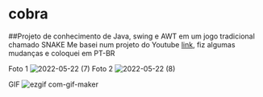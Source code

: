 # cobra

##Projeto de conhecimento de Java, swing e AWT em um jogo tradicional chamado SNAKE
Me basei num projeto do Youtube [link](https://www.youtube.com/watch?v=bI6e6qjJ8JQ), fiz algumas mudanças e coloquei em PT-BR

Foto 1
![2022-05-22 (7)](https://user-images.githubusercontent.com/40872405/169877771-c7a941f2-f900-47f8-a90e-a4effda2269b.png)
Foto 2
![2022-05-22 (8)](https://user-images.githubusercontent.com/40872405/169877787-3c64d05f-f250-4efa-b079-0e1d41aea6be.png)

GIF
![ezgif com-gif-maker](https://user-images.githubusercontent.com/40872405/169878655-f011cc15-8734-4f88-aac4-1c3c37759b27.gif)
